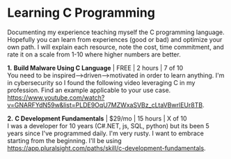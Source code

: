 # Learning C Programming
Documenting my experience teaching myself the C programming language. Hopefully you can learn from experiences (good or bad) and optimize your own path. I will explain each resource, note the cost, time commitment, and rate it on a scale from 1-10 where higher numbers are better.


**1.** **Build Malware Using C Language** | FREE | 2 hours | 7 of 10 <br/>
You need to be inspired-->driven-->motivated in order to learn anything. I'm in cybersecurity so I found the following video leveraging C in my profession. Find an example applicable to your use case. https://www.youtube.com/watch?v=GNARFYdN59w&list=PLDE9OqU7MZWxaSVBz_cLtaVBwrlEUr8TB.


**2.** **C Development Fundamentals** | $29/mo | 15 hours | X of 10 <br/>
I was a developer for 10 years (C#.NET, js, SQL, python) but its been 5 years since I've programmed daily. I'm very rusty. I want to embrace starting from the beginning. I'll be using https://app.pluralsight.com/paths/skill/c-development-fundamentals. 
